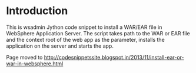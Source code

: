 # Introduction #
This is wsadmin Jython code snippet to install a WAR/EAR file in WebSphere Application Server. The script takes path to the WAR or EAR file and the context root of the web app as the parameter, installs the application on the server and starts the app.

Page moved to http://codesnippetssite.blogspot.in/2013/11/install-ear-or-war-in-websphere.html